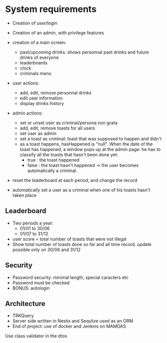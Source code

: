 # System requirements

- Creation of user/login
- Creation of an admin, with privilege features
- creation of a main screen:

  - past/upcoming drinks. shows personnal past drinks and future drinks of everyone
  - leaderboards
  - clock
  - criminals menu

- user actions:

  - add, edit, remove personnal drinks
  - edit user information
  - display drinks history

- admin actions:

  - set or unset user as criminal/persona non grata
  - add, edit, remove toasts for all users
  - set user as admin
  - set a toast as criminal: toast that was supposed to happen and didn't
  - as a toast happens, hasHappened is "null". When the date of the toast has happened, a window pops up at the admin page: he has to classify all the toasts that hasn't been done yet:
    - true : the toast happened
    - false : the toast hasn't happened -> the user becomes automatically a criminal.

- reset the leaderboard at each period, and change the record
- automatically set a user as a criminal when one of his toasts hasn't taken place

## Leaderboard

- Two periods a year:
  - 01/01 to 30/06
  - 01/07 to 31/12
- user score = total number of toasts that were not illegal
- Show total number of toasts done so far and all time record. update possible only on 30/06 and 31/12

## Security

- Password security: minimal length, special caracters etc
- Password must be checked
- BONUS: autologin

## Architecture

- TRKQuery
- Server side written in Nestis and Sequlize used as an ORM
- End of project: use of docker and Jenkins on MAMDAS

Use class validator in the dtos
